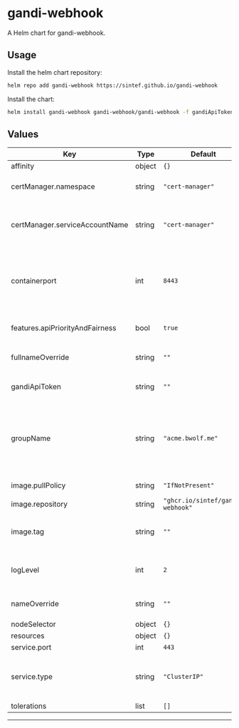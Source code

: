 # gandi-webhook

A Helm chart for gandi-webhook.

## Usage

Install the helm chart repository:

```bash
helm repo add gandi-webhook https://sintef.github.io/gandi-webhook
```

Install the chart:

```bash
helm install gandi-webhook gandi-webhook/gandi-webhook -f gandiApiToken=XXX_EXAMPLE_XXX
```


## Values

| Key | Type | Default | Description |
|-----|------|---------|-------------|
| affinity | object | `{}` |  |
| certManager.namespace | string | `"cert-manager"` | Namespace of cert-manager |
| certManager.serviceAccountName | string | `"cert-manager"` | Name of cert-manager's service account |
| containerport | int | `8443` | Container port (in case you have restrictions on the listening port) |
| features.apiPriorityAndFairness | bool | `true` | It is enabled by default since a while. |
| fullnameOverride | string | `""` | Set to override the fullname |
| gandiApiToken | string | `""` | The secret is not created if not set. |
| groupName | string | `"acme.bwolf.me"` | "Group is the API group name this server hosts", if you find this description helful. |
| image.pullPolicy | string | `"IfNotPresent"` | Image pull policy |
| image.repository | string | `"ghcr.io/sintef/gandi-webhook"` | Image name |
| image.tag | string | `""` | Image tag (default to Chart's appVersion) |
| logLevel | int | `2` | Verbosity of the logs. Set to 6 for verbose logs. |
| nameOverride | string | `""` | Set to override the name |
| nodeSelector | object | `{}` |  |
| resources | object | `{}` |  |
| service.port | int | `443` | Service port |
| service.type | string | `"ClusterIP"` | Service type, e.g. ClusterIP, NodePort, LoadBalancer |
| tolerations | list | `[]` |  |

----------------------------------------------
